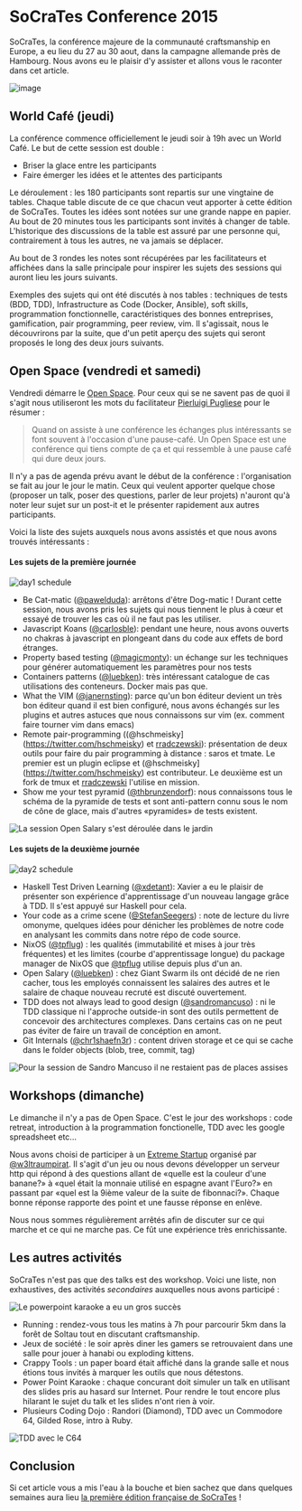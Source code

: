 # SoCraTes Conference 2015

SoCraTes, la conférence majeure de la communauté craftsmanship en Europe, a eu lieu du 27 au 30 aout, dans la campagne allemande près de Hambourg. Nous avons eu le plaisir d'y assister et allons vous le raconter dans cet article.

![image](kickoff.png)

## World Café (jeudi)

La conférence commence officiellement le jeudi soir à 19h avec un World Café. Le but de cette session est double : 

* Briser la glace entre les participants
* Faire émerger les idées et le attentes des participants

Le déroulement : les 180 participants sont repartis sur une vingtaine de tables. Chaque table discute de ce que chacun veut apporter à cette édition de SoCraTes. Toutes les idées sont notées sur une grande nappe en papier. Au bout de 20 minutes tous les participants sont invités à changer de table. L'historique des discussions de la table est assuré par une personne qui, contrairement à tous les autres, ne va jamais se déplacer.

Au bout de 3 rondes les notes sont récupérées par les facilitateurs et affichées dans la salle principale pour inspirer les sujets des sessions qui auront lieu les jours suivants. 

Exemples des sujets qui ont été discutés à nos tables : techniques de tests (BDD, TDD), Infrastructure as Code (Docker, Ansible), soft skills, programmation fonctionnelle, caractéristiques des bonnes entreprises, gamification, pair programming, peer review, vim. Il s'agissait, nous le découvrirons par la suite, que d'un petit aperçu des sujets qui seront proposés le long des deux jours suivants.

## Open Space (vendredi et samedi)

Vendredi démarre le [Open Space](https://fr.wikipedia.org/wiki/M%C3%A9thodologie_Forum_Ouvert). Pour ceux qui se ne savent pas de quoi il s'agit nous utiliseront les mots du facilitateur [Pierluigi Pugliese](http://blog.connexxo.com/) pour le résumer :
 
> Quand on assiste à une conférence les échanges plus intéressants se font souvent à l'occasion d'une pause-café. Un Open Space est une conférence qui tiens compte de ça et qui ressemble à une pause café qui dure deux jours.

Il n'y a pas de agenda prévu avant le début de la conférence : l'organisation se fait au jour le jour le matin. Ceux qui veulent apporter quelque chose (proposer un talk, poser des questions, parler de leur projets) n'auront qu'à noter leur sujet sur un post-it et le présenter rapidement aux autres participants.

Voici la liste des sujets auxquels nous avons assistés et que nous avons trouvés intéressants :

#### Les sujets de la première journée
![day1 schedule](day1schedule.png)

* Be Cat-matic ([@pawelduda](https://twitter.com/pawelduda/)): arrêtons d'être Dog-matic ! Durant cette session, nous avons pris les sujets qui nous tiennent le plus à cœur et essayé de trouver les cas où il ne faut pas les utiliser.
* Javascript Koans ([@carlosble](https://twitter.com/carlosble/)): pendant une heure, nous avons ouverts no chakras à javascript en plongeant dans du code aux effets de bord étranges.
* Property based testing ([@magicmonty](https://twitter.com/magicmonty)): un échange sur les techniques pour générer automatiquement les paramètres pour nos tests
* Containers patterns ([@luebken](https://twitter.com/luebken/)): très intéressant catalogue de cas utilisations des conteneurs. Docker mais pas que.
* What the VIM ([@janernsting](https://twitter.com/janernsting)): parce qu'un bon éditeur devient un très bon éditeur quand il est bien configuré, nous avons échangés sur les plugins et autres astuces que nous connaissons sur vim (ex. comment faire tourner vim dans emacs)
* Remote pair-programming ((@hschmeisky](https://twitter.com/hschmeisky) et [rradczewski](https://twitter.com/rradczewski)): présentation de deux outils pour faire du pair programming à distance : saros et tmate. Le premier est un plugin eclipse et (@hschmeisky](https://twitter.com/hschmeisky) est contributeur. Le deuxième est un fork de tmux et [rradczewski](https://twitter.com/rradczewski) l'utilise en mission.
* Show me your test pyramid ([@thbrunzendorf](https://twitter.com/thbrunzendorf)): nous connaissons tous le schéma de la pyramide de tests et sont anti-pattern connu sous le nom de cône de glace, mais d'autres «pyramides» de tests existent.

![La session Open Salary s'est déroulée dans le jardin](outdoor.jpg)


#### Les sujets de la deuxième journée
![day2 schedule](day2schedule.png)

* Haskell Test Driven Learning ([@xdetant](https://twitter.com/xdetant)): Xavier a eu le plaisir de présenter son expérience d'apprentissage d'un nouveau langage grâce à TDD. Il s'est appuyé sur Haskell pour cela.
* Your code as a crime scene ([@StefanSeegers](https://twitter.com/StefanSeegers)) : note de lecture du livre omonyme, quelques idées pour dénicher les problèmes de notre code en analysant les commits dans notre répo de code source.
* NixOS ([@tpflug](https://twitter.com/tpflug/)) : les qualités (immutabilité et mises à jour très fréquentes) et les limites (courbe d'apprentissage longue) du package manager de NixOS que [@tpflug](https://twitter.com/tpflug/) utilise depuis plus d'un an. 
* Open Salary ([@luebken](https://twitter.com/luebken/)) : chez Giant Swarm ils ont décidé de ne rien cacher, tous les employés connaissent les salaires des autres et le salaire de chaque nouveau recruté est discuté ouvertement.
* TDD does not always lead to good design ([@sandromancuso](https://twitter.com/sandromancuso/)) : ni le TDD classique ni l'approche outside-in sont des outils permettent de concevoir des architectures complexes. Dans certains cas on ne peut pas éviter de faire un travail de concéption en amont.
* Git Internals ([@chr1shaefn3r](https://twitter.com/chr1shaefn3r)) : content driven storage et ce qui se cache dans le folder objects (blob, tree, commit, tag)

![Pour la session de Sandro Mancuso il ne restaient pas de places assises](sandro-small.png)

## Workshops (dimanche)

Le dimanche il n'y a pas de Open Space. C'est le jour des workshops : code retreat, introduction à la programmation fonctionelle, TDD avec les google spreadsheet etc...

Nous avons choisi de participer à un [Extreme Startup](https://github.com/rchatley/extreme_startup) organisé par [@w3ltraumpirat](https://twitter.com/w3ltraumpirat). Il s'agit d'un jeu ou nous devons développer un serveur http qui répond à des questions allant de «quelle est la couleur d'une banane?» à «quel était la monnaie utilisé en espagne avant l'Euro?» en passant par «quel est la 9ième valeur de la suite de fibonnaci?». Chaque bonne réponse rapporte des point et une fausse réponse en enlève.

Nous nous sommes régulièrement arrêtés afin de discuter sur ce qui marche et ce qui ne marche pas. Ce fût une expérience très enrichissante.

## Les autres activités

SoCraTes n'est pas que des talks est des workshop. Voici une liste, non exhaustives, des activités *secondaires* auxquelles nous avons participé :

![Le powerpoint karaoke a eu un gros succès](pptkaraoke2-small.jpg)

* Running : rendez-vous tous les matins à 7h pour parcourir 5km dans la forêt de Soltau tout en discutant craftsmanship.
* Jeux de société : le soir après diner les gamers se retrouvaient dans une salle pour jouer à hanabi ou exploding kittens.
* Crappy Tools : un paper board était affiché dans la grande salle et nous étions tous invités à marquer les outils que nous détestons.
* Power Point Karaoke : chaque concurant doit simuler un talk en utilisant des slides pris au hasard sur Internet. Pour rendre le tout encore plus hilarant le sujet du talk et les slides n'ont rien à voir.
* Plusieurs Coding Dojo : Randori (Diamond), TDD avec un Commodore 64, Gilded Rose, intro à Ruby.

![TDD avec le C64](c64TDD.jpg)

## Conclusion

Si cet article vous a mis l'eau à la bouche et bien sachez que dans quelques semaines aura lieu [la première édition française de SoCraTes](https://socrates-fr.github.io/) !
